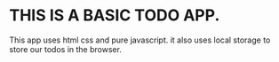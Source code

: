 # THIS IS A BASIC TODO APP.
This app uses html css and pure javascript. it also uses local storage to store our todos in the browser.